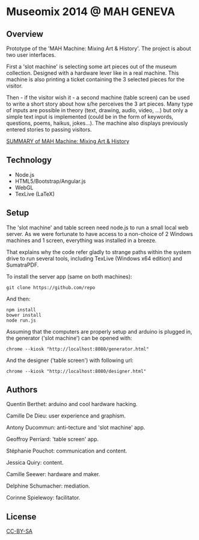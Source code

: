 # Museomix 2014 @ MAH GENEVA

## Overview

Prototype of the 'MAH Machine: Mixing Art & History'. The project is about two user interfaces.

First a 'slot machine' is selecting some art pieces out of the museum collection. Designed with a hardware lever like in a real machine. This machine is also printing a ticket containing the 3 selected pieces for the visitor.

Then - if the visitor wish it - a second machine (table screen) can be used to write a short story about how s/he perceives the 3 art pieces. Many type of inputs are possible in theory (text, drawing, audio, video, ...) but only a simple text input is implemented (could be in the form of keywords, questions, poems, haikus, jokes...). The machine also displays previously entered stories to passing visitors.

[SUMMARY of MAH Machine: Mixing Art & History](http://www.museomix.org/prototypes/mah-machine/)

## Technology

- Node.js
- HTML5/Bootstrap/Angular.js
- WebGL
- TexLive (LaTeX)

## Setup

The 'slot machine' and table screen need node.js to run a small local web server. As we were fortunate to have access to a non-choice of 2 Windows machines and 1 screen, everything was installed in a breeze.

That explains why the code refer gladly to strange paths within the system drive to run several tools, including TexLive (Windows x64 edition) and SumatraPDF.

To install the server app (same on both machines):

	git clone https://github.com/repo

And then:

	npm install
	bower install
	node run.js

Assuming that the computers are properly setup and arduino is plugged in, the generator ('slot machine') can be opened with:

	chrome --kiosk "http://localhost:8080/generator.html"

And the designer ('table screen') with following url:

	chrome --kiosk "http://localhost:8080/designer.html"

## Authors

Quentin Berthet: arduino and cool hardware hacking.

Camille De Dieu: user experience and graphism.

Antony Ducommun: anti-tecture and 'slot machine' app.

Geoffroy Perriard: 'table screen' app.

Stéphanie Pouchot: communication and content.

Jessica Quiry: content.

Camille Seewer: hardware and maker.

Delphine Schumacher: mediation.

Corinne Spielewoy: facilitator.

## License

[CC-BY-SA](http://creativecommons.org/licenses/by-sa/4.0/)
